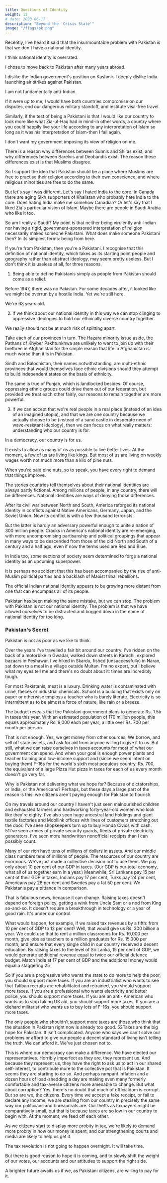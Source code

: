 ```yaml
---
title: Questions of Identity
weight: 13
# date: 2023-06-17
description: "Beyond the 'Crisis State'"
image: "/flags/pk.png"
---
```




Recently, I've heard it said that the insurmountable problem with Pakistan is that we don't have a national identity. 

I think national identity is overrated.

I chose to move back to Pakistan after many years abroad.

<!-- , who wore a green wig to last year's T20 World Cup final at Lords, and who experienced undeniable pleasure at the fact that his first child was born on 14 August.  -->

<!-- At least, I am a Pakistani to me. But if the test of being a Pakistani is that I am by definition anti-Indian, then I fail. 

I don't like Pakistan losing to the Indian team in cricket.  -->

I dislike the Indian government's position on Kashmir. I deeply dislike India launching air strikes against Pakistan.

I am not fundamentally anti-Indian.

If it were up to me, I would have both countries compromise on our disputes, end our
dangerous military standoff, and institute visa-free travel.

Similarly, if the test of being a Pakistani is that I would like our country to look more like what Zia-ul-Haq had in mind-in other words, a country where you could happily live your life according to any interpretation of Islam so long as it was his interpretation of Islam-then I fail again. 

I don't want my government imposing its view of religion on me.

There is a reason why differences between Sunnis and Shi'as exist, and why differences between Barelvis and Deobandis exist. The reason these differences exist is that Muslims disagree. 

So I support the idea that Pakistan should be a place where Muslims are free to practise their religion according to their own conscience, and where religious minorities are free to do the same.

But let's say I was different. Let's say I hated India to the core. In Canada there are aging Sikh supporters of Khalistan who probably hate India to the core. Does hating India make me somehow Canadian? Or let's say that I liked Zia's particular vision of Islam. Maybe there are people in Saudi Arabia who like it too. 

So am I really a Saudi? My point is that neither being virulently anti-Indian nor having a rigid, government-sponsored interpretation of religion necessarily makes someone Pakistani.
What does make someone Pakistani then? In its simplest terms: being
from here. 

If you're from Pakistan, then you're a Pakistani. I recognise that this definition of national identity, which takes as its starting point people and geography rather than abstract ideology, may seem pretty useless. But I don't think it is useless at all, for three reasons.

1. Being able to define Pakistanis simply as people from Pakistan should come as a relief.

Before 1947, there was no Pakistan. For some decades after, it looked like we might be overrun by a hostile India. Yet we're still here. 

We're 63 years old. 

2. If we think about our national identity in this way we can stop clinging to oppressive ideologies to hold our ethnically diverse country together.

We really should not be at much risk of splitting apart.

Take each of our provinces in turn. The Hazara minority issue aside, the Pathans of Khyber Pakhtunkhwa are unlikely to want to join up with their brethren in Afghanistan for the simple reason that life in Afghanistan is much worse than it is in Pakistan. 

Sindh and Balochistan, their names notwithstanding, are multi-ethnic provinces that would themselves face ethnic divisions should they attempt to build independent states on the basis
of ethnicity. 

The same is true of Punjab, which is landlocked besides. Of course, oppressing ethnic groups could drive them out of our federation, but provided we treat each other fairly, our reasons to remain together are more powerful.

3. If we can accept that we're real people in a real place (instead of an idea of an imagined utopia), and that we are one country because we actually choose to be (instead of a sand castle in desperate need of wave-resistant ideology), then we can focus on what really matters:
understanding who our country is for. 

In a democracy, our country is for us. 

It exists to allow as many of us as possible to live better lives. At the moment, a few of us are living like kings. But most of us are living on weekly wages worth not much more than a kilo of pine nuts. 

When you're paid pine nuts, so to speak, you have every right to demand that things improve.

The stories countries tell themselves about their national identities are always partly fictional. Among millions of people, in any country, there will be differences. National identities are ways of denying those differences. 

After its civil war between North and South, America reforged its national identity in conflicts against Native Americans, Germany, Japan, and the Soviet Union. Now its conflict is with a few thousand terrorists.


But the latter is hardly an adversary powerful enough to unite a nation of 300 million people. Cracks in America's national identity are re-emerging, with more uncompromising partisanship and political groupings that appear in many ways to be descended from those of the old North and South of a century and a half ago, even if now the terms used are Red and Blue.

In India too, some sections of society seem determined to forge a national identity as an upcoming superpower. 

It is perhaps no accident that this has been accompanied by the rise of anti-Muslim political parties and a backlash of Maoist tribal rebellions. 

The official Indian national identity appears to be growing more distant from one that can encompass all of its people. 

Pakistan has been making the same mistake, but we can stop. The problem with Pakistan is not our national identity. The problem is that we have allowed ourselves to be distracted and bogged down in the name of national identity for too long.


### Pakistan's Secret

Pakistan is not as poor as we like to think.

Over the years I've travelled a fair bit around our country. I've ridden on the back of a motorbike in Gwadar, walked down streets in Karachi, explored bazaars in Peshawar. I've hiked in Skardu, fished (unsuccessfully) in Naran, sat down to a meal in a village outside Multan. I'm no expert, but I believe what my eyes tell me and there's no doubt about it: times are
incredibly tough.

For most Pakistanis, meat is a luxury. Drinking water is contaminated with urine, faeces or industrial chemicals. School is a building that exists only on paper or otherwise employs a teacher who is barely literate. Electricity is so intermittent as to be almost a force of
nature, like rain or a breeze.

The budget reveals that the Pakistani government plans to generate Rs. 1.5tr in taxes this year. With an estimated population of 170 million people, this equals approximately Rs. 9,000 each per year; a little over Rs. 700 per month per person.

That is not enough. Yes, we get money from other sources. We
borrow, and sell off state assets, and ask for aid from anyone willing to
give it to us. But still, what we can raise ourselves in taxes accounts for
most of what our government can spend. And when your goal is enough
power plants and teacher training and low-income support and (since we
seem intent on buying them) F-16s for the world's sixth most populous
country, Rs. 700, the equivalent of a large Pizza Hut pizza in taxes for each
of us every month doesn't go very far.

Why is Pakistan not delivering what we hope for? Because of
dictatorships, or India, or the Americans? Perhaps, but these days a large
part of the reason is this: we citizens aren't paying enough for Pakistan to
flourish.

On my travels around our country I haven't just seen malnourished
children and exhausted farmers and hardworking forty-year-old women
who look like they're eighty. I've also seen huge ancestral land holdings and
giant textile factories and Mobilink offices with lines of customers stretching
out the door. I've seen shopkeepers turn up to buy Honda Civics with cash.
51I've seen armies of private security guards, fleets of private electricity
generators. I've seen more handwritten non­official receipts than I can
possibly count.

Many of our rich have tens of millions of dollars in assets. And our
middle class numbers tens of millions of people. The resources of our country
are enormous. We've just made a collective decision not to use them. We pay
only about 10 per cent of our GDP in taxes. (Our GDP is our total economy,
what all of us together earn in a year.) Meanwhile, Sri Lankans pay 15 per
cent of their GDP in taxes, Indians pay 17 per cent, Turks pay 24 per cent,
Americans pay 28 per cent and Swedes pay a fat 50 per cent. We Pakistanis
pay a pittance in comparison.

That is fabulous news, because it can change. Raising taxes doesn't
depend on foreign policy, getting a wink from Uncle Sam or a nod from
King so-and-so. It doesn't require a breakthrough in technology or a year
of good rain. It's under our control.

What would happen, for example, if we raised tax revenues by a fifth:
from 10 per cent of GDP to 12 per cent? Well, that would give us Rs. 300
billion a year. We could use that to rent a million classrooms for Rs. 10,000
per month, give jobs as teachers to a million graduates for Rs. 15,000 per
month, and ensure that every single child in our country received a decent
education. By raising taxes to the level of Sri Lanka, 15 per cent of GDP, we
would generate additional revenue equal to twice our official defence budget.
Match India at 17 per cent of GDP and the additional money would equal a
staggering 25

So if you are a progressive who wants the state to do more to help
the poor, you should support more taxes. If you are an industrialist who
wants to see that Taliban recruits are rehabilitated and retrained, you
should support more taxes. If you are a professional who wants electricity
and better police, you should support more taxes. If you are an anti-
American who wants us to stop taking US aid, you should support more
taxes. If you are a diehard militarist who wants us to buy lots of F-16s,
you should support more taxes.

The only people who shouldn't support more taxes are those who
think that the situation in Pakistan right now is already too good.
52Taxes are the big hope for Pakistan. It isn't complicated. Anyone
who says we can't solve our problems or afford to give our people a decent
standard of living isn't telling the truth. We can afford it. We've just chosen
not to.

This is where our democracy can make a difference. We have elected
our representatives. Horribly imperfect as they are, they represent us. And
because they represent us, they have the right to ask us to act in our shared
self-interest, to contribute more to the collective pot that is Pakistan. It
seems they are starting to do so. And perhaps rampant inflation and a
dozen hours of load-shedding a day are making even many formerly
comfortable and tax-averse citizens more amenable to change.
But what about corruption? Yes, there's no doubt that much of
officialdom is corrupt. But so are we, the citizens. Every time we accept a
fake receipt, or fail to declare any income, we are stealing from our
country in precisely the same way our politicians and bureaucrats are. Our
thefts as taxpayers might be comparatively small, but that is because taxes
are so low in our country to begin with. At the moment, we feed off each
other. 

As we citizens start to display more probity in tax, we're likely to demand more probity in how our money is spent, and our strengthening courts and media are likely to help us get it.

The tax revolution is not going to happen overnight. It will take time.

But there is good reason to hope it is coming, and to slowly shift the weight of our votes, our accounts and our attitudes to support the right side. 

A brighter future awaits us if we, as Pakistani citizens, are willing to
pay for it.


